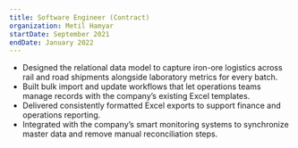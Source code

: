 ```yaml
---
title: Software Engineer (Contract)
organization: Metil Hamyar
startDate: September 2021
endDate: January 2022
---
```


- Designed the relational data model to capture iron-ore logistics across rail and road shipments alongside laboratory metrics for every batch.
- Built bulk import and update workflows that let operations teams manage records with the company’s existing Excel templates.
- Delivered consistently formatted Excel exports to support finance and operations reporting.
- Integrated with the company’s smart monitoring systems to synchronize master data and remove manual reconciliation steps.
